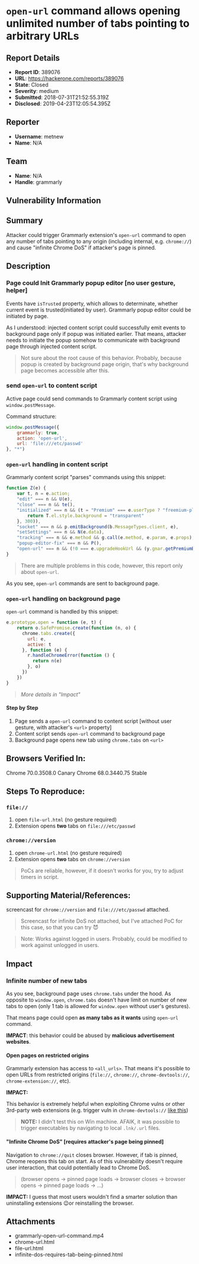# `open-url` command allows opening unlimited number of tabs pointing to arbitrary URLs

## Report Details
- **Report ID**: 389076
- **URL**: https://hackerone.com/reports/389076
- **State**: Closed
- **Severity**: medium
- **Submitted**: 2018-07-31T21:52:55.319Z
- **Disclosed**: 2019-04-23T12:05:54.395Z

## Reporter
- **Username**: metnew
- **Name**: N/A

## Team
- **Name**: N/A
- **Handle**: grammarly

## Vulnerability Information
## Summary

Attacker could trigger Grammarly extension's `open-url` command to open any number of tabs pointing to any origin (including internal, e.g. `chrome://`) and cause "infinite Chrome DoS" if attacker's page is pinned.

## Description

### Page could Init Grammarly popup editor [no user gesture, helper]

Events have `isTrusted` property, which allows to determinate, whether current event is trusted(initiated by user). Grammarly popup editor could be initiated by page. 

As I understood: injected content script could successfully emit events to background page only if popup was initiated earlier. 
That means, attacker needs to initiate the popup somehow to communicate with background page through injected content script.

> Not sure about the root cause of this behavior. Probably, because popup is created by background page origin, that's why background page becomes accessible after this.

### send `open-url` to content script

Active page could send commands to Grammarly content script using `window.postMessage`. 

Command structure:

``` js
window.postMessage({
    grammarly: true,
    action: 'open-url',
    url: 'file:///etc/passwd'
}, "*")
```

### `open-url` handling in content script

Grammarly content script "parses" commands using this snippet:
``` js
function Z(e) {
    var t, n = e.action;
    "edit" === n && U(e), 
    "close" === n && te(),
    "initialized" === n && (t = "Premium" === e.userType ? "freemium-plus" : "freemium", O.documentElement.setAttribute("data-type", t), setTimeout(function () {
        return T.el.style.background = "transparent"
    }, 300)), 
    "socket" === n && p.emitBackground(b.MessageTypes.client, e), 
    "setSettings" === n && N(e.data), 
    "tracking" === n && e.method && g.call(e.method, e.param, e.props), 
    "popup-editor-fix" === n && P(), 
    "open-url" === n && (!0 === e.upgradeHookUrl && (y.gnar.getPremiumButtonClick(e.placement || "popupEditor"), g.felog.userUpgradeClick(e.placement || "popupEditor")), p.emitBackground("open-url", e.url))
}
```

> There are multiple problems in this code, however, this report only about `open-url`.

As you see, `open-url` commands are sent to background page. 

### `open-url` handling on background page

`open-url` command is handled by this snippet:

```js
e.prototype.open = function (e, t) {
    return o.SafePromise.create(function (n, o) {
      chrome.tabs.create({
        url: e,
        active: t
      }, function (e) {
        r.handleChromeError(function () {
          return n(e)
        }, o)
      })
    })
}
```

> *More details in "Impact"*

#### Step by Step

1. Page sends a `open-url` command to content script [without user gesture, with attacker's `<url>` property]
2. Content script sends `open-url` command to background page
3. Background page opens new tab using `chrome.tabs` on `<url>`

## Browsers Verified In:

Chrome 70.0.3508.0 Canary
Chrome 68.0.3440.75 Stable

## Steps To Reproduce:

### `file://`
1. open `file-url.html` (no gesture required)
2.  Extension opens **two** tabs on `file:///etc/passwd`

### `chrome://version`

1. open `chrome-url.html` (no gesture required)
2. Extension opens **two** tabs on `chrome://version`

> PoCs are reliable, however, if it doesn't works for you, try to adjust timers in script.

## Supporting Material/References:

screencast for `chrome://version` and `file:///etc/passwd` attached.
> Screencast for infinite DoS not attached, but I've attached PoC for this case, so that you can try 😈

> Note: Works against logged in users. Probably, could be modified to work against unlogged in users.

## Impact

### Infinite number of new tabs
As you see, background page uses `chrome.tabs` under the hood. As opposite to `window.open`, `chrome.tabs` doesn't have limit on number of new tabs to open (only 1 tab is allowed for `window.open` without user's gestures). 

That means page could open **as many tabs as it wants** using `open-url` command.

**IMPACT**: this behavior could be abused by **malicious advertisement websites**.

#### Open pages on restricted origins 

Grammarly extension has access to `<all_urls>`. That means it's possible to open URLs from restricted origins (`file://`, `chrome://`, `chrome-devtools://`, `chrome-extension://`, etc). 

**IMPACT:** 

This behavior is extremely helpful when exploiting Chrome vulns or other 3rd-party web extensions (e.g. trigger vuln in `chrome-devtools://` [like this](https://bugs.chromium.org/p/chromium/issues/detail?id=607939))

> **NOTE:** I didn't test this on Win machine. AFAIK, it was possible to trigger executables by navigating to local `.lnk/.url` files.

#### "Infinite Chrome DoS" [requires attacker's page being pinned]

Navigation to `chrome://quit` closes browser. However, if tab is pinned, Chrome reopens this tab on start. As of this vulnerability doesn't require user interaction, that could potentially lead to Chrome DoS. 

> (browser opens -> pinned page loads -> browser closes -> browser opens -> pinned page loads -> ...) 

**IMPACT:** I guess that most users wouldn't find a smarter solution than uninstalling extensions 😉or reinstalling the browser.

## Attachments
- grammarly-open-url-command.mp4
- chrome-url.html
- file-url.html
- infinite-dos-requires-tab-being-pinned.html
